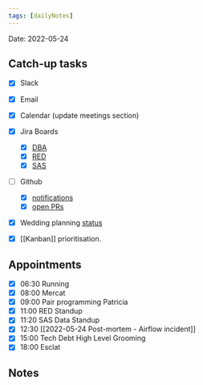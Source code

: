 ```yaml
---
tags: [dailyNotes]
---
```

 
Date: 2022-05-24

## Catch-up tasks

- [x] Slack
- [x] Email
- [x] Calendar (update meetings section)
- [x] Jira Boards
  - [x] [DBA](https://hybridtheory.atlassian.net/jira/software/c/projects/DBA/boards/90) 
  - [x] [RED](https://hybridtheory.atlassian.net/jira/software/c/projects/RED/boards/86)
  - [x] [SAS](https://hybridtheory.atlassian.net/jira/software/c/projects/SAS/boards/66)
- [ ] Github
  - [x] [notifications](https://github.com/notifications?query=is%3Aunread)
  - [x] [open PRs](https://github.com/pulls?q=is%3Aopen+is%3Apr+user%3Ahybridtheory+-label%3Adependencies+)
- [x] Wedding planning [status](https://trello.com/b/c0vjqSCR/wedding-planning)
- [x] [[Kanban]] prioritisation.


## Appointments
- [x] 06:30 Running
- [x] 08:00 Mercat
- [x] 09:00 Pair programming Patricia
- [x] 11:00 RED Standup
- [x] 11:20 SAS Data Standup
- [x] 12:30 [[2022-05-24 Post-mortem - Airflow incident]]
- [x] 15:00 Tech Debt High Level Grooming
- [x] 18:00 Esclat
## Notes